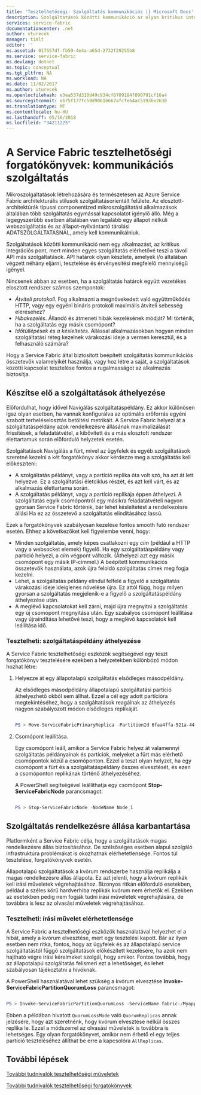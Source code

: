 ```yaml
---
title: 'Tesztelhetőségi: Szolgáltatás kommunikációs |} Microsoft Docs'
description: Szolgáltatások közötti kommunikáció az olyan kritikus integrációs pont Service Fabric-alkalmazás. A cikk ismerteti a tervezési szempontokat és tesztelési módszereket.
services: service-fabric
documentationcenter: .net
author: vturecek
manager: timlt
editor: ''
ms.assetid: 017557df-fb59-4e4a-a65d-2732f29255b8
ms.service: service-fabric
ms.devlang: dotnet
ms.topic: conceptual
ms.tgt_pltfrm: NA
ms.workload: NA
ms.date: 11/02/2017
ms.author: vturecek
ms.openlocfilehash: e3ea537d310d49c934cf6789184f090791cf16a4
ms.sourcegitcommit: eb75f177fc59d90b1b667afcfe64ac51936e2638
ms.translationtype: MT
ms.contentlocale: hu-HU
ms.lasthandoff: 05/16/2018
ms.locfileid: "34211225"
---
```

# <a name="service-fabric-testability-scenarios-service-communication"></a>A Service Fabric tesztelhetőségi forgatókönyvek: kommunikációs szolgáltatás
Mikroszolgáltatások létrehozására és természetesen az Azure Service Fabric architekturális stílusok szolgáltatásorientált felülete. Az elosztott-architektúrák típusai componentized mikroszolgáltatási alkalmazások általában több szolgáltatás egymással kapcsolatot igénylő álló. Még a legegyszerűbb esetben általában van legalább egy állapot nélküli webszolgáltatás és az állapot-nyilvántartó tárolási ADATSZOLGÁLTATÁSNÁL, amely kell kommunikálniuk.

Szolgáltatások közötti kommunikáció nem egy alkalmazást, az kritikus integrációs pont, mert minden egyes szolgáltatás elérhetővé teszi a távoli API más szolgáltatások. API határok olyan készlete, amelyek i/o általában végzett néhány eljárni, tesztelése és érvényesítési megfelelő mennyiségű igényel.

Nincsenek abban az esetben, ha a szolgáltatás határok együtt vezetékes elosztott rendszer számos szempontok:

* *Átviteli protokoll*. Fog alkalmazni a megnövekedett való együttműködés HTTP, vagy egy egyéni bináris protokoll maximális átviteli sebesség eléréséhez?
* *Hibakezelés*. Állandó és átmeneti hibák kezelésének módját? Mi történik, ha a szolgáltatás egy másik csomópont?
* *Időtúllépések és a késleltetés*. Állással alkalmazásokban hogyan minden szolgáltatási réteg kezelnek várakozási ideje a vermen keresztül, és a felhasználó számára?

Hogy a Service Fabric által biztosított beépített szolgáltatás kommunikációs összetevők valamelyikét használja, vagy hoz létre a saját, a szolgáltatások közötti kapcsolat tesztelése fontos a rugalmasságot az alkalmazás biztosítja.

## <a name="prepare-for-services-to-move"></a>Készítse elő a szolgáltatások áthelyezése
Előfordulhat, hogy idővel Navigálás szolgáltatáspéldány. Ez akkor különösen igaz olyan esetben, ha vannak konfigurálva az optimális erőforrás egyéni szabott terheléselosztás betöltési metrikáit. A Service Fabric helyezi át a szolgáltatáspéldány azok rendelkezésre állásának maximalizálását frissítések, a feladatátvétel, a kibővített és a más elosztott rendszer élettartamuk során előforduló helyzetek esetén.

Szolgáltatások Navigálás a fürt, mivel az ügyfelek és egyéb szolgáltatások szeretné kezelni a két forgatókönyv akkor kérdezze meg a szolgáltatás kell előkészíteni:

* A szolgáltatás példányt, vagy a partíció replika óta volt szó, ha azt át lett helyezve. Ez a szolgáltatási életciklus részét, és azt kell várt, és az alkalmazás élettartama során.
* A szolgáltatás példányt, vagy a partíció replikája éppen áthelyezi. A szolgáltatás egyik csomópontról egy másikra feladatátvételi nagyon gyorsan Service Fabric történik, bár lehet késleltetést a rendelkezésre állási Ha ez az összetevő a szolgáltatás elindításához lassú.

Ezek a forgatókönyvek szabályosan kezelése fontos smooth futó rendszer esetén. Ehhez a következőket kell figyelembe venni, hogy:

* Minden szolgáltatás, amely képes csatlakozni egy *cím* (például a HTTP vagy a websocket elemek) figyelő. Ha egy szolgáltatáspéldány vagy partíció helyezi, a cím végpont változik. (Áthelyezi azt egy másik csomópont egy másik IP-címmel.) A beépített kommunikációs összetevők használata, azok újra feloldó szolgáltatás címek meg fogja kezelni.
* Lehet, a szolgáltatás példány elindul felfelé a figyelő a szolgáltatás várakozási ideje ideiglenes növelése újra. Ez attól függ, hogy milyen gyorsan a szolgáltatás megjelenik-e a figyelő a szolgáltatáspéldány áthelyezése után.
* A meglévő kapcsolatokat kell zárni, majd újra megnyitni a szolgáltatás egy új csomópont megnyitása után. Egy szabályos csomópont leállítása vagy újraindítása lehetővé teszi, hogy a meglévő kapcsolatok kell leállítása idő.

### <a name="test-it-move-service-instances"></a>Tesztelheti: szolgáltatáspéldány áthelyezése
A Service Fabric tesztelhetőségi eszközök segítségével egy teszt forgatókönyv tesztelésére ezekben a helyzetekben különböző módon hozhat létre:

1. Helyezze át egy állapotalapú szolgáltatás elsődleges másodpéldány.
   
    Az elsődleges másodpéldány állapotalapú szolgáltatási partíció áthelyezhető okból sem állhat. Ezzel a cél egy adott partícióra megtekintéséhez, hogy a szolgáltatások reagálnak az áthelyezés nagyon szabályozott módon elsődleges replikáját.
   
    ```powershell
   
    PS > Move-ServiceFabricPrimaryReplica -PartitionId 6faa4ffa-521a-44e9-8351-dfca0f7e0466 -ServiceName fabric:/MyApplication/MyService
   
    ```
2. Csomópont leállítása.
   
    Egy csomópont leáll, amikor a Service Fabric helyez át valamennyi szolgáltatás példányainak és partíciók, melyeket a fürt más elérhető csomópontok közül a csomóponton. Ezzel a teszt olyan helyzet, ha egy csomópont a fürt és a szolgáltatáspéldány összes elvesztését, és ezen a csomóponton replikának történő áthelyezéséhez.
   
    A PowerShell segítségével leállíthatja egy csomópont **Stop-ServiceFabricNode** parancsmagot:
   
    ```powershell
   
    PS > Stop-ServiceFabricNode -NodeName Node_1
   
    ```

## <a name="maintain-service-availability"></a>Szolgáltatás rendelkezésre állása karbantartása
Platformként a Service Fabric célja, hogy a szolgáltatások magas rendelkezésre állás biztosításához. De szélsőséges esetben alapul szolgáló infrastruktúra problémákat is okozhatnak elérhetetlensége. Fontos túl tesztelése, forgatókönyvek esetén.

Állapotalapú szolgáltatások a kvórum rendszerbe használja replikálja a magas rendelkezésre állás állapota. Ez azt jelenti, hogy a kvórum replikák kell írási műveletek végrehajtásához. Bizonyos ritkán előforduló esetekben, például a széles körű hardverhiba replikák kvórum nem érhetők el. Ezekben az esetekben pedig nem fogják tudni írási műveletek végrehajtására, de továbbra is lesz az olvasási műveletek végrehajtásához.

### <a name="test-it-write-operation-unavailability"></a>Tesztelheti: írási művelet elérhetetlensége
A Service Fabric a tesztelhetőségi eszközök használatával helyezhet el a hibát, amely a kvórum elvesztése, mert egy tesztelési kapott. Bár az ilyen esetben nem ritka, fontos, hogy az ügyfelek és az állapotalapú service szolgáltatástól függő szolgáltatások előkészített kezelésére, ha azok nem hajtható végre írási kérelmeket szolgál, hogy amikor. Fontos továbbá, hogy az állapotalapú szolgáltatás felismeri ezt a lehetőséget, és lehet szabályosan tájékoztatni a hívóknak.

A PowerShell használatával lehet szükség a kvórum elvesztése **Invoke-ServiceFabricPartitionQuorumLoss** parancsmagot:

```powershell

PS > Invoke-ServiceFabricPartitionQuorumLoss -ServiceName fabric:/Myapplication/MyService -QuorumLossMode QuorumReplicas -QuorumLossDurationInSeconds 20

```

Ebben a példában hivatott `QuorumLossMode` való `QuorumReplicas` annak jelzésére, hogy azt szeretnénk, hogy kvórum elvesztése nélkül összes replika le. Ezzel a módszerrel az olvasási műveletek is továbbra is lehetséges. Egy olyan forgatókönyvet, amikor nem érhető el egy teljes partíció teszteléséhez állíthat be erre a kapcsolóra `AllReplicas`.

## <a name="next-steps"></a>További lépések
[További tudnivalók tesztelhetőségi műveletek](service-fabric-testability-actions.md)

[További tudnivalók tesztelhetőségi forgatókönyvek](service-fabric-testability-scenarios.md)

